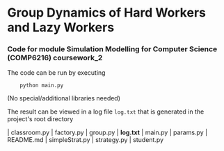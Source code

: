 #  Group Dynamics of Hard Workers and Lazy Workers

### Code for module Simulation Modelling for Computer Science (COMP6216) coursework_2 

The code can be run by executing 
        
        python main.py

(No special/additional libraries needed)

The result can be viewed in a log file `log.txt` that is generated in the project's root directory

|   classroom.py
|   factory.py
|   group.py
|   **log.txt**
|   main.py
|   params.py
|   README.md
|   simpleStrat.py
|   strategy.py
|   student.py
